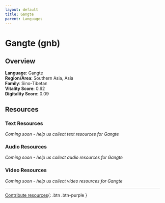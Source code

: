 ```yaml
---
layout: default
title: Gangte
parent: Languages
---
```


# Gangte (gnb)

## Overview

**Language**: Gangte  
**Region/Area**: Southern Asia, Asia  
**Family**: Sino-Tibetan  
**Vitality Score**: 0.62  
**Digitality Score**: 0.09  

## Resources

### Text Resources
*Coming soon - help us collect text resources for Gangte*

### Audio Resources
*Coming soon - help us collect audio resources for Gangte*

### Video Resources
*Coming soon - help us collect video resources for Gangte*

---

[Contribute resources](https://fairtrain.github.io/){: .btn .btn-purple }
